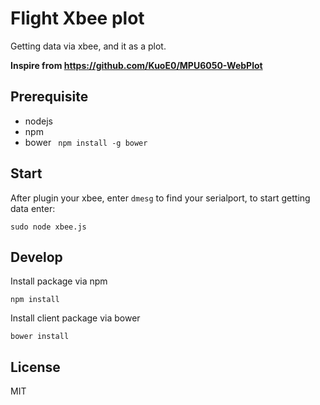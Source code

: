 # Flight Xbee plot

Getting data via xbee, and it as a plot.

**Inspire from https://github.com/KuoE0/MPU6050-WebPlot**

## Prerequisite

- nodejs
- npm 
- bower ` npm install -g bower`


## Start 

After plugin your xbee, enter `dmesg` to find your serialport, to start getting data enter:

```
sudo node xbee.js
```


## Develop

Install package via npm

```
npm install
```

Install client package via bower

```
bower install
```


## License

MIT

